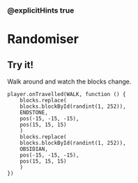 ### @explicitHints true

# Randomiser

## Try it!

Walk around and watch the blocks change.

```template
player.onTravelled(WALK, function () {
    blocks.replace(
    blocks.blockById(randint(1, 252)),
    ENDSTONE,
    pos(-15, -15, -15),
    pos(15, 15, 15)
    )
    blocks.replace(
    blocks.blockById(randint(1, 252)),
    OBSIDIAN,
    pos(-15, -15, -15),
    pos(15, 15, 15)
    )
})
```